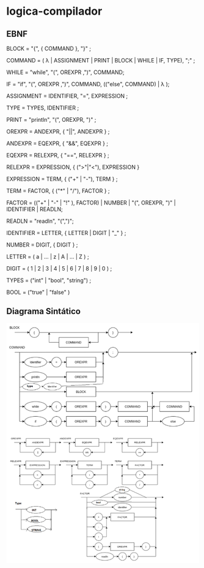 # logica-compilador

## EBNF

BLOCK = "{", { COMMAND }, "}" ; 

COMMAND = ( λ | ASSIGNMENT | PRINT | BLOCK | WHILE | IF, TYPE), ";" ; 

WHILE = "while", "(", OREXPR ,")", COMMAND;

IF = "if", "(", OREXPR ,")", COMMAND, (("else", COMMAND) | λ );

ASSIGNMENT = IDENTIFIER, "=", EXPRESSION ; 

TYPE = TYPES, IDENTIFIER ;

PRINT = "println", "(", OREXPR, ")" ; 

OREXPR = ANDEXPR, { "||", ANDEXPR } ;

ANDEXPR = EQEXPR, { "&&", EQEXPR } ;

EQEXPR = RELEXPR, { "==", RELEXPR } ;

RELEXPR = EXPRESSION, { (">"|"<"),  EXPRESSION }

EXPRESSION = TERM, { ("+" | "-"), TERM } ; 

TERM = FACTOR, { ("*" | "/"), FACTOR } ; 

FACTOR = (("+" | "-" | "!" ), FACTOR) | NUMBER | "(", OREXPR,  ")" | IDENTIFIER | READLN;

READLN = "readln", "(",")";

IDENTIFIER = LETTER, { LETTER | DIGIT | "_" } ; 

NUMBER = DIGIT, { DIGIT } ; 

LETTER = ( a | ... | z | A | ... | Z ) ; 

DIGIT = ( 1 | 2 | 3 | 4 | 5 | 6 | 7 | 8 | 9 | 0 ) ;

TYPES = ("int" | "bool", "string") ;

BOOL = ("true" | "false"    )

## Diagrama Sintático

![alt text](https://github.com/gDuarteg/logica-compilador/blob/main/ds.png)
